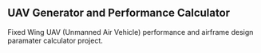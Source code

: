 ## UAV Generator and Performance Calculator ##

Fixed Wing UAV (Unmanned Air Vehicle) performance and airframe design paramater calculator project.
